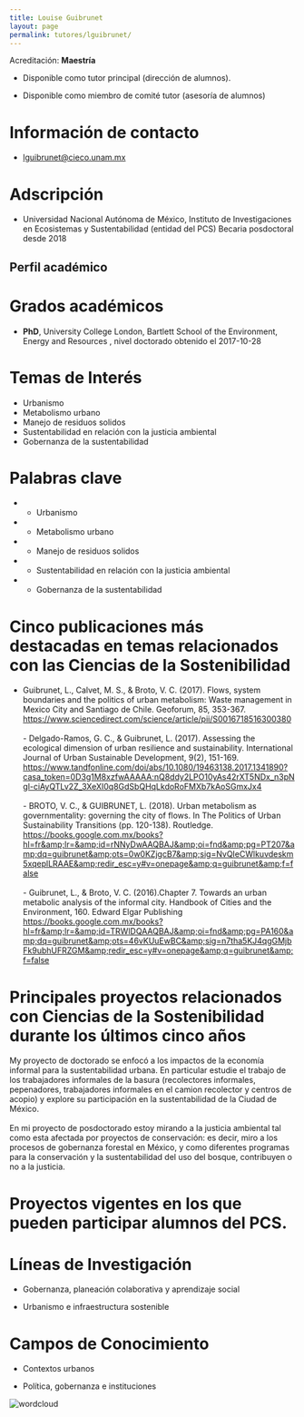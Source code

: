 ```yaml
---
title: Louise Guibrunet
layout: page
permalink: tutores/lguibrunet/
---
```


Acreditación: **Maestría**


 - Disponible como tutor principal (dirección de alumnos).


 - Disponible como miembro de comité tutor (asesoría de alumnos)





# Información de contacto

 - <lguibrunet@cieco.unam.mx>





# Adscripción


 - Universidad Nacional Autónoma de México, Instituto de Investigaciones en Ecosistemas y Sustentabilidad (entidad del PCS)    Becaria posdoctoral desde 2018
 





## Perfil académico


# Grados académicos


 - **PhD**, University College London, Bartlett School of the Environment, Energy and Resources , nivel doctorado obtenido el 2017-10-28




# Temas de Interés

- Urbanismo
- Metabolismo urbano
- Manejo de residuos solidos
- Sustentabilidad en relación con la justicia ambiental
- Gobernanza de la sustentabilidad



# Palabras clave


 - - Urbanismo

 - - Metabolismo urbano

 - - Manejo de residuos solidos

 - - Sustentabilidad en relación con la justicia ambiental

 - - Gobernanza de la sustentabilidad




# Cinco publicaciones más destacadas en temas relacionados con las Ciencias de la Sostenibilidad

- Guibrunet, L., Calvet, M. S., &amp; Broto, V. C. (2017). Flows, system boundaries and the politics of urban metabolism: Waste management in Mexico City and Santiago de Chile. Geoforum, 85, 353-367.<br />https://www.sciencedirect.com/science/article/pii/S0016718516300380<br /><br />- Delgado-Ramos, G. C., &amp; Guibrunet, L. (2017). Assessing the ecological dimension of urban resilience and sustainability. International Journal of Urban Sustainable Development, 9(2), 151-169.<br />https://www.tandfonline.com/doi/abs/10.1080/19463138.2017.1341890?casa_token=0D3g1M8xzfwAAAAA:nQ8ddy2LPO10yAs42rXT5NDx_n3pNgl-ciAyQTLv2Z_3XeXI0q8GdSbQHqLkdoRoFMXb7kAoSGmxJx4<br /><br />- BROTO, V. C., &amp; GUIBRUNET, L. (2018). Urban metabolism as governmentality: governing the city of flows. In The Politics of Urban Sustainability Transitions (pp. 120-138). Routledge.<br />https://books.google.com.mx/books?hl=fr&amp;lr=&amp;id=rNNyDwAAQBAJ&amp;oi=fnd&amp;pg=PT207&amp;dq=guibrunet&amp;ots=0w0KZjgcB7&amp;sig=NvQIeCWlkuvdeskm5xqeplLRAAE&amp;redir_esc=y#v=onepage&amp;q=guibrunet&amp;f=false<br /><br />- Guibrunet, L., &amp; Broto, V. C. (2016).Chapter 7. Towards an urban metabolic analysis of the informal city. Handbook of Cities and the Environment, 160. Edward Elgar Publishing<br />https://books.google.com.mx/books?hl=fr&amp;lr=&amp;id=TRWlDQAAQBAJ&amp;oi=fnd&amp;pg=PA160&amp;dq=guibrunet&amp;ots=46vKUuEwBC&amp;sig=n7tha5KJ4qgGMjbFk9ubhUFRZGM&amp;redir_esc=y#v=onepage&amp;q=guibrunet&amp;f=false




# Principales proyectos relacionados con Ciencias de la Sostenibilidad durante los últimos cinco años

My proyecto de doctorado se enfocó a los impactos de la economía informal para la sustentabilidad urbana. En particular estudie el trabajo de los trabajadores informales de la basura (recolectores informales, pepenadores, trabajadores informales en el camion recolector y centros de acopio) y explore su participación en la sustentabilidad de la Ciudad de México.<br /><br />En mi proyecto de posdoctorado estoy mirando a la justicia ambiental tal como esta afectada por proyectos de conservación: es decir, miro a los procesos de gobernanza forestal en México, y como diferentes programas para la conservación y la sustentabilidad del uso del bosque, contribuyen o no a la justicia.




# Proyectos vigentes en los que pueden participar alumnos del PCS.






# Líneas de Investigación


 - Gobernanza, planeación colaborativa y aprendizaje social

 - Urbanismo e infraestructura sostenible





# Campos de Conocimiento

 - Contextos urbanos

 - Política, gobernanza e instituciones



![wordcloud](https://sostenibilidad.posgrado.unam.mx/media/perfil-academico/359/wordcloud.png)
